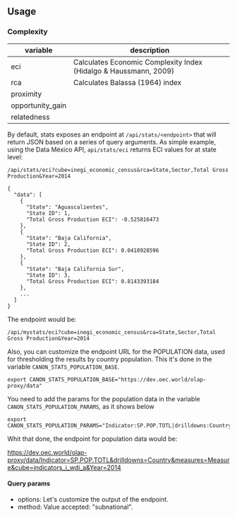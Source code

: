 ## Usage


### Complexity

| variable | description |
| - | - |
| eci | Calculates Economic Complexity Index (Hidalgo & Haussmann, 2009) |
| rca | Calculates Balassa (1964) index |
| proximity |  |
| opportunity_gain |  |
| relatedness |  |


By default, stats exposes an endpoint at `/api/stats/<endpoint>` that will return JSON based on a series of query arguments. As simple example, using the Data México API, `api/stats/eci` returns ECI values for at state level:

```
/api/stats/eci?cube=inegi_economic_census&rca=State,Sector,Total Gross Production&Year=2014
```

```
{
  "data": [
    {
      "State": "Aguascalientes",
      "State ID": 1,
      "Total Gross Production ECI": -0.525816473
    },
    {
      "State": "Baja California",
      "State ID": 2,
      "Total Gross Production ECI": 0.0418928596
    },
    {
      "State": "Baja California Sur",
      "State ID": 3,
      "Total Gross Production ECI": 0.8143393184
    },
    ...
  ]
}
```



The endpoint would be:
```
/api/mystats/eci?cube=inegi_economic_census&rca=State,Sector,Total Gross Production&Year=2014
```

Also, you can customize the endpoint URL for the POPULATION data, used for thresholding the results by country population. This it's done in the variable `CANON_STATS_POPULATION_BASE`.

```
export CANON_STATS_POPULATION_BASE="https://dev.oec.world/olap-proxy/data"
```

You need to add the params for the population data in the variable `CANON_STATS_POPULATION_PARAMS`, as it shows below

```
export CANON_STATS_POPULATION_PARAMS="Indicator:SP.POP.TOTL|drilldowns:Country|measures:Measure|cube:indicators_i_wdi_a"
```

Whit that done, the endpoint for population data would be:

https://dev.oec.world/olap-proxy/data/Indicator=SP.POP.TOTL&drilldowns=Country&measures=Measure&cube=indicators_i_wdi_a&Year=2014

#### Query params

* options: Let's customize the output of the endpoint. 
* method: Value accepted: "subnational".
